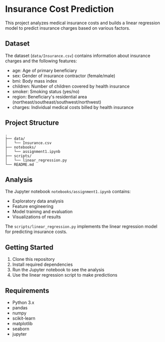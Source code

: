 
# Insurance Cost Prediction

This project analyzes medical insurance costs and builds a linear regression model to predict insurance charges based on various factors.

## Dataset

The dataset (`data/Insurance.csv`) contains information about insurance charges and the following features:
- age: Age of primary beneficiary
- sex: Gender of insurance contractor (female/male)
- bmi: Body mass index
- children: Number of children covered by health insurance
- smoker: Smoking status (yes/no)
- region: Beneficiary's residential area (northeast/southeast/southwest/northwest)
- charges: Individual medical costs billed by health insurance

## Project Structure

```
.
├── data/
│   └── Insurance.csv
├── notebooks/
│   └── assignment1.ipynb 
├── scripts/
│   └── linear_regression.py
└── README.md
```

## Analysis

The Jupyter notebook `notebooks/assignment1.ipynb` contains:
- Exploratory data analysis
- Feature engineering
- Model training and evaluation
- Visualizations of results

The `scripts/linear_regression.py` implements the linear regression model for predicting insurance costs.

## Getting Started

1. Clone this repository
2. Install required dependencies
3. Run the Jupyter notebook to see the analysis
4. Use the linear regression script to make predictions

## Requirements

- Python 3.x
- pandas
- numpy
- scikit-learn
- matplotlib
- seaborn
- jupyter
